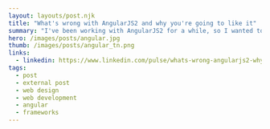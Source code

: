 ```yaml
---
layout: layouts/post.njk
title: "What's wrong with AngularJS2 and why you're going to like it"
summary: "I've been working with AngularJS2 for a while, so I wanted to give some thoughts to those who are thinking or planning to update or upgrade their apps to this new version. I'll discuss what's new, what's very different, what works and what is going to be a challenge."
hero: /images/posts/angular.jpg
thumb: /images/posts/angular_tn.png
links:
  - linkedin: https://www.linkedin.com/pulse/whats-wrong-angularjs2-why-youre-still-going-like-ray-villalobos
tags:
  - post
  - external post
  - web design
  - web development
  - angular
  - frameworks
---
```


